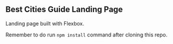 ## Best Cities Guide Landing Page

Landing page built with Flexbox.

Remember to do run `npm install` command after cloning this repo.
